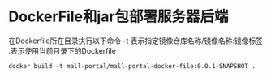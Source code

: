 # DockerFile和jar包部署服务器后端

在Dockerfile所在目录执行以下命令
-t 表示指定镜像仓库名称/镜像名称:镜像标签 
.表示使用当前目录下的Dockerfile
```
docker build -t mall-portal/mall-portal-docker-file:0.0.1-SNAPSHOT .
```